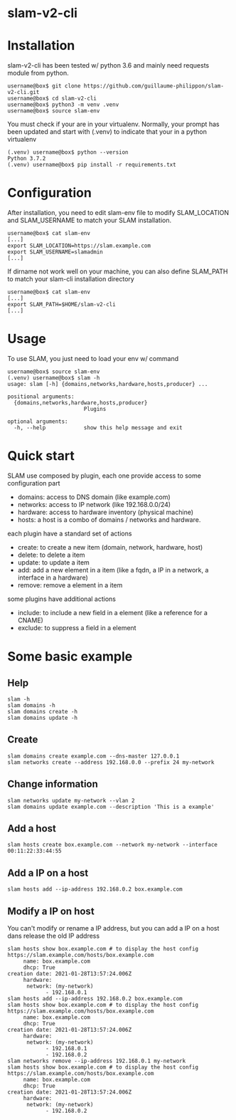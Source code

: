 # slam-v2-cli

Installation
============

slam-v2-cli has been tested w/ python 3.6 and mainly need requests module from python.

    username@box$ git clone https://github.com/guillaume-philippon/slam-v2-cli.git
    username@box$ cd slam-v2-cli
    username@box$ python3 -m venv .venv
    username@box$ source slam-env

You must check if your are in your virtualenv. Normally, your prompt has been updated and start
with (.venv) to indicate that your in a python virtualenv

    (.venv) username@box$ python --version
    Python 3.7.2
    (.venv) username@box$ pip install -r requirements.txt
    
Configuration
=============

After installation, you need to edit slam-env file to modify SLAM_LOCATION and SLAM_USERNAME to
match your SLAM installation.

    username@box$ cat slam-env
    [...]
    export SLAM_LOCATION=https://slam.example.com
    export SLAM_USERNAME=slamadmin
    [...]

If dirname not work well on your machine, you can also define SLAM_PATH to match your slam-cli
installation directory

    username@box$ cat slam-env
    [...]
    export SLAM_PATH=$HOME/slam-v2-cli
    [...] 

Usage
=====

To use SLAM, you just need to load your env w/ command

    username@box$ source slam-env
    (.venv) username@box$ slam -h
    usage: slam [-h] {domains,networks,hardware,hosts,producer} ...

    positional arguments:
      {domains,networks,hardware,hosts,producer}
                            Plugins
    
    optional arguments:
      -h, --help            show this help message and exit
      
Quick start
===========

SLAM use composed by plugin, each one provide access to some configuration part

- domains: access to DNS domain (like example.com)
- networks: access to IP network (like 192.168.0.0/24)
- hardware: access to hardware inventory (physical machine)
- hosts: a host is a combo of domains / networks and hardware.

each plugin have a standard set of actions

- create: to create a new item (domain, network, hardware, host)
- delete: to delete a item
- update: to update a item
- add: add a new element in a item (like a fqdn, a IP in a network, a interface in a hardware)
- remove: remove a element in a item

some plugins have additional actions 

- include: to include a new field in a element (like a reference for a CNAME)
- exclude: to suppress a field in a element

Some basic example
==================

Help
----
    slam -h
    slam domains -h
    slam domains create -h
    slam domains update -h

Create
------

    slam domains create example.com --dns-master 127.0.0.1
    slam networks create --address 192.168.0.0 --prefix 24 my-network

Change information
------------------

    slam networks update my-network --vlan 2
    slam domains update example.com --description 'This is a example'

Add a host
----------
    slam hosts create box.example.com --network my-network --interface 00:11:22:33:44:55

Add a IP on a host
------------------
    slam hosts add --ip-address 192.168.0.2 box.example.com

Modify a IP on host
-------------------
You can't modify or rename a IP address, but you can add a IP on a host dans release the old IP
address

    slam hosts show box.example.com # to display the host config
    https://slam.example.com/hosts/box.example.com
         name: box.example.com
         dhcp: True
    creation date: 2021-01-28T13:57:24.006Z
         hardware:
          network: (my-network)
                - 192.168.0.1
    slam hosts add --ip-address 192.168.0.2 box.example.com
    slam hosts show box.example.com # to display the host config
    https://slam.example.com/hosts/box.example.com
         name: box.example.com
         dhcp: True
    creation date: 2021-01-28T13:57:24.006Z
         hardware:
          network: (my-network)
                - 192.168.0.1
                - 192.168.0.2
    slam networks remove --ip-address 192.168.0.1 my-network
    slam hosts show box.example.com # to display the host config
    https://slam.example.com/hosts/box.example.com
         name: box.example.com
         dhcp: True
    creation date: 2021-01-28T13:57:24.006Z
         hardware:
          network: (my-network)
                - 192.168.0.2

    